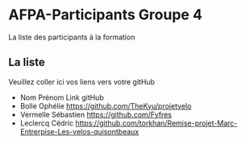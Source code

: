# AFPA-Participants Groupe 4
La liste des participants à la formation


## La liste 
Veuillez coller ici vos liens vers votre gitHub

 - Nom 	        Prénom 	            Link gitHub 
 - Bolle        Ophélie             https://github.com/TheKyu/projetvelo
 - Vermelle     Sébastien           https://github.com/Fyfres     
 - Leclercq     Cédric              https://github.com/torkhan/Remise-projet-Marc-Entrerpise-Les-velos-quisontbeaux
